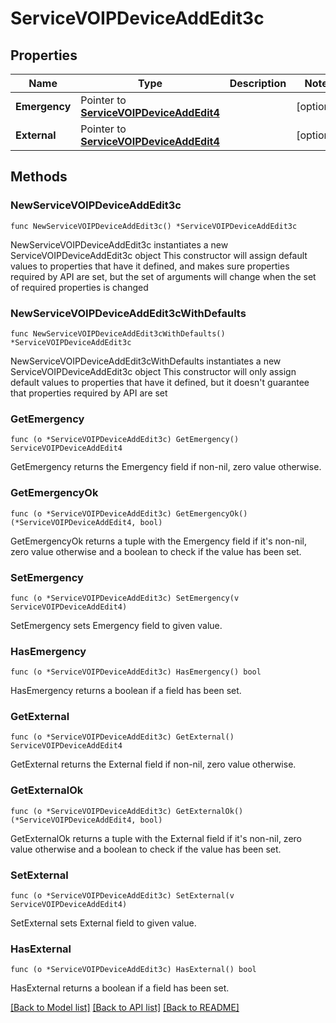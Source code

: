 # ServiceVOIPDeviceAddEdit3c

## Properties

Name | Type | Description | Notes
------------ | ------------- | ------------- | -------------
**Emergency** | Pointer to [**ServiceVOIPDeviceAddEdit4**](ServiceVOIPDeviceAddEdit4.md) |  | [optional] 
**External** | Pointer to [**ServiceVOIPDeviceAddEdit4**](ServiceVOIPDeviceAddEdit4.md) |  | [optional] 

## Methods

### NewServiceVOIPDeviceAddEdit3c

`func NewServiceVOIPDeviceAddEdit3c() *ServiceVOIPDeviceAddEdit3c`

NewServiceVOIPDeviceAddEdit3c instantiates a new ServiceVOIPDeviceAddEdit3c object
This constructor will assign default values to properties that have it defined,
and makes sure properties required by API are set, but the set of arguments
will change when the set of required properties is changed

### NewServiceVOIPDeviceAddEdit3cWithDefaults

`func NewServiceVOIPDeviceAddEdit3cWithDefaults() *ServiceVOIPDeviceAddEdit3c`

NewServiceVOIPDeviceAddEdit3cWithDefaults instantiates a new ServiceVOIPDeviceAddEdit3c object
This constructor will only assign default values to properties that have it defined,
but it doesn't guarantee that properties required by API are set

### GetEmergency

`func (o *ServiceVOIPDeviceAddEdit3c) GetEmergency() ServiceVOIPDeviceAddEdit4`

GetEmergency returns the Emergency field if non-nil, zero value otherwise.

### GetEmergencyOk

`func (o *ServiceVOIPDeviceAddEdit3c) GetEmergencyOk() (*ServiceVOIPDeviceAddEdit4, bool)`

GetEmergencyOk returns a tuple with the Emergency field if it's non-nil, zero value otherwise
and a boolean to check if the value has been set.

### SetEmergency

`func (o *ServiceVOIPDeviceAddEdit3c) SetEmergency(v ServiceVOIPDeviceAddEdit4)`

SetEmergency sets Emergency field to given value.

### HasEmergency

`func (o *ServiceVOIPDeviceAddEdit3c) HasEmergency() bool`

HasEmergency returns a boolean if a field has been set.

### GetExternal

`func (o *ServiceVOIPDeviceAddEdit3c) GetExternal() ServiceVOIPDeviceAddEdit4`

GetExternal returns the External field if non-nil, zero value otherwise.

### GetExternalOk

`func (o *ServiceVOIPDeviceAddEdit3c) GetExternalOk() (*ServiceVOIPDeviceAddEdit4, bool)`

GetExternalOk returns a tuple with the External field if it's non-nil, zero value otherwise
and a boolean to check if the value has been set.

### SetExternal

`func (o *ServiceVOIPDeviceAddEdit3c) SetExternal(v ServiceVOIPDeviceAddEdit4)`

SetExternal sets External field to given value.

### HasExternal

`func (o *ServiceVOIPDeviceAddEdit3c) HasExternal() bool`

HasExternal returns a boolean if a field has been set.


[[Back to Model list]](../README.md#documentation-for-models) [[Back to API list]](../README.md#documentation-for-api-endpoints) [[Back to README]](../README.md)


